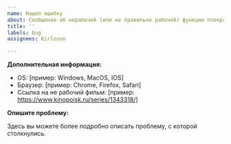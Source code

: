 ```yaml
---
name: Нашел ошибку
about: Сообщение об нерабочей (или не правильно рабочей) функции плеера или скрипта.
title: ''
labels: bug
assignees: Kirlovon

---
```


**Дополнительная информация:**

- OS: [пример: Windows, MacOS, IOS]
- Браузер: [пример: Chrome, Firefox, Safari]
- Ссылка на не рабочий фильм: [пример: https://www.kinopoisk.ru/series/1343318/]

**Опишите проблему:**

Здесь вы можете более подробно описать проблему, с которой столкнулись.

